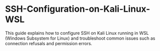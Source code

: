 # SSH-Configuration-on-Kali-Linux-WSL
This guide explains how to configure SSH on Kali Linux running in WSL (Windows Subsystem for Linux) and troubleshoot common issues such as connection refusals and permission errors.
